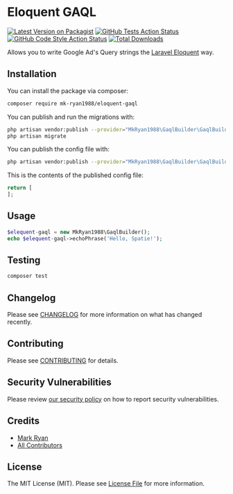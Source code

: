 # Eloquent GAQL

[![Latest Version on Packagist](https://img.shields.io/packagist/v/mk-ryan1988/eloquent-gaql.svg?style=flat-square)](https://packagist.org/packages/mk-ryan1988/eloquent-gaql)
[![GitHub Tests Action Status](https://img.shields.io/github/workflow/status/mk-ryan1988/eloquent-gaql/run-tests?label=tests)](https://github.com/mk-ryan1988/eloquent-gaql/actions?query=workflow%3Arun-tests+branch%3Amain)
[![GitHub Code Style Action Status](https://img.shields.io/github/workflow/status/mk-ryan1988/eloquent-gaql/Check%20&%20fix%20styling?label=code%20style)](https://github.com/mk-ryan1988/eloquent-gaql/actions?query=workflow%3A"Check+%26+fix+styling"+branch%3Amain)
[![Total Downloads](https://img.shields.io/packagist/dt/mk-ryan1988/eloquent-gaql.svg?style=flat-square)](https://packagist.org/packages/mk-ryan1988/eloquent-gaql)

Allows you to write Google Ad's Query strings the [Laravel Eloquent](https://laravel.com/docs/8.x/queries) way.

## Installation

You can install the package via composer:

```bash
composer require mk-ryan1988/eloquent-gaql
```

You can publish and run the migrations with:

```bash
php artisan vendor:publish --provider="MkRyan1988\GaqlBuilder\GaqlBuilderServiceProvider" --tag="eloquent-gaql-migrations"
php artisan migrate
```

You can publish the config file with:
```bash
php artisan vendor:publish --provider="MkRyan1988\GaqlBuilder\GaqlBuilderServiceProvider" --tag="eloquent-gaql-config"
```

This is the contents of the published config file:

```php
return [
];
```

## Usage

```php
$elequent-gaql = new MkRyan1988\GaqlBuilder();
echo $elequent-gaql->echoPhrase('Hello, Spatie!');
```

## Testing

```bash
composer test
```

## Changelog

Please see [CHANGELOG](CHANGELOG.md) for more information on what has changed recently.

## Contributing

Please see [CONTRIBUTING](.github/CONTRIBUTING.md) for details.

## Security Vulnerabilities

Please review [our security policy](../../security/policy) on how to report security vulnerabilities.

## Credits

- [Mark Ryan](https://github.com/mk-ryan1988)
- [All Contributors](../../contributors)

## License

The MIT License (MIT). Please see [License File](LICENSE.md) for more information.
